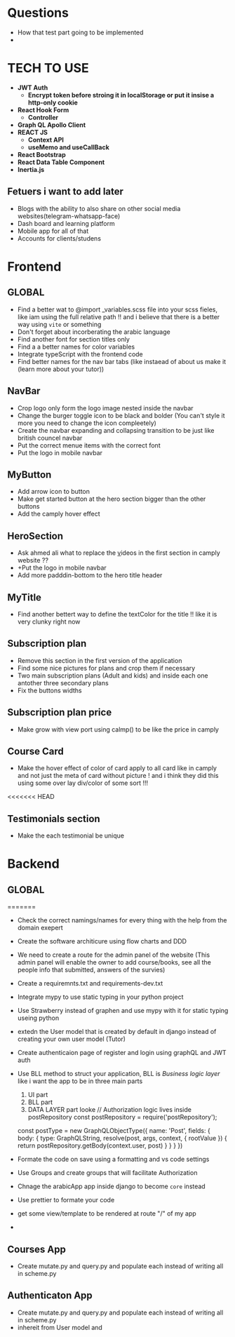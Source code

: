 # Questions

- How that test part going to be implemented
-

# TECH TO USE

- **JWT Auth**
  - **Encrypt token before stroing it in localStorage or put it insise a http-only cookie**
- **React Hook Form**
  - **Controller**
- **Graph QL Apollo Client**
- **REACT JS**
  - **Context API**
  - **useMemo and useCallBack**
- **React Bootstrap**
- **React Data Table Component**
- **Inertia.js**

## Fetuers i want to add later

- Blogs with the ability to also share on other social media websites(telegram-whatsapp-face)
- Dash board and learning platform
- Mobile app for all of that
- Accounts for clients/studens

# Frontend

## GLOBAL

- Find a better wat to @import \_variables.scss file into your scss fieles, like iam using the full relative path !! and i believe that there is a better way using `vite` or something
- Don't forget about incorberating the arabic language
- Find another font for section titles only
- Find a a better names for color variables
- Integrate typeScript with the frontend code
- Find better names for the nav bar tabs (like instaead of about us make it (learn more about your tutor))

## NavBar

- Crop logo only form the logo image nested inside the navbar
- Change the burger toggle icon to be black and bolder (You can't style it more you need to change the icon compleetely)
- Create the navbar expanding and collapsing transition to be just like british councel navbar
- Put the correct menue items with the correct font
- Put the logo in mobile navbar

## MyButton

- Add arrow icon to button
- Make get started button at the hero section bigger than the other buttons
- Add the camply hover effect

## HeroSection

- Ask ahmed ali what to replace the [v](https://benjamincrozat.com/bun-package-manager)ideos in the first section in camply website ??
- +Put the logo in mobile navbar
- Add more padddin-bottom to the hero title header

## MyTitle

- Find another bettert way to define the textColor for the title !! like it is very clunky right now

## Subscription plan

- Remove this section in the first version of the application
- Find some nice pictures for plans and crop them if necessary
- Two main subscription plans (Adult and kids) and inside each one antother three secondary plans
- Fix the buttons widths

## Subscription plan price

- Make grow with view port using calmp() to be like the price in camply

## Course Card

- Make the hover effect of color of card apply to all card like in camply and not just the meta of card without picture ! and i think they did this using some over lay div/color of some sort !!!

<<<<<<< HEAD

## Testimonials section

- Make the each testimonial be unique

# Backend

## GLOBAL

=======

- Check the correct namings/names for every thing with the help from the domain exepert
- Create the software architicure using flow charts and DDD
- We need to create a route for the admin panel of the website (This admin panel will enable the owner to add course/books, see all the people info that submitted, answers of the survies)
- Create a requiremnts.txt and requirements-dev.txt
- Integrate mypy to use static typing in your python project
- Use Strawberry instead of graphen and use mypy with it for static typing useing python
- extedn the User model that is created by default in django instead of creating your own user model (Tutor)
- Create authenticaion page of register and login using graphQL and JWT auth
- Use BLL method to struct your application, BLL is _Business logic layer_ like i want the app to be in three main parts

  1. UI part
  2. BLL part
  3. DATA LAYER part
     looke
     // Authorization logic lives inside postRepository
     const postRepository = require('postRepository');

  const postType = new GraphQLObjectType({
  name: 'Post',
  fields: {
  body: {
  type: GraphQLString,
  resolve(post, args, context, { rootValue }) {
  return postRepository.getBody(context.user, post)
  }
  }
  }
  })

- Formate the code on save using a formatting and vs code settings
- Use Groups and create groups that will facilitate Authorization
- Chnage the arabicApp app inside django to become `core` instead
- Use prettier to formate your code
- get some view/template to be rendered at route "/" of my app
-

## Courses App

- Create mutate.py and query.py and populate each instead of writing all in scheme.py

## Authenticaton App

- Create mutate.py and query.py and populate each instead of writing all in scheme.py
- inhereit from User model and
